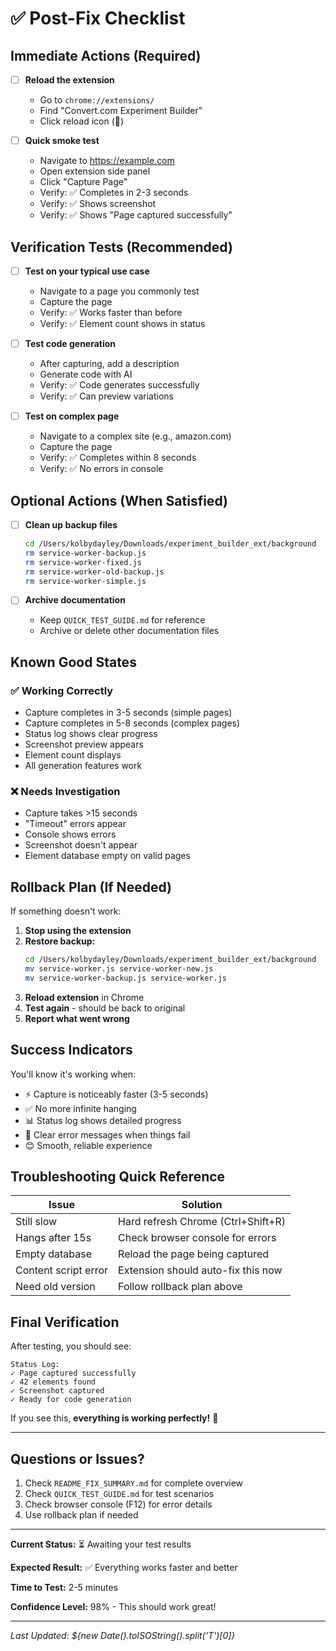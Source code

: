 # ✅ Post-Fix Checklist

## Immediate Actions (Required)

- [ ] **Reload the extension**
  - Go to `chrome://extensions/`
  - Find "Convert.com Experiment Builder"
  - Click reload icon (🔄)
  
- [ ] **Quick smoke test**
  - Navigate to https://example.com
  - Open extension side panel
  - Click "Capture Page"
  - Verify: ✅ Completes in 2-3 seconds
  - Verify: ✅ Shows screenshot
  - Verify: ✅ Shows "Page captured successfully"

## Verification Tests (Recommended)

- [ ] **Test on your typical use case**
  - Navigate to a page you commonly test
  - Capture the page
  - Verify: ✅ Works faster than before
  - Verify: ✅ Element count shows in status

- [ ] **Test code generation**
  - After capturing, add a description
  - Generate code with AI
  - Verify: ✅ Code generates successfully
  - Verify: ✅ Can preview variations

- [ ] **Test on complex page**
  - Navigate to a complex site (e.g., amazon.com)
  - Capture the page
  - Verify: ✅ Completes within 8 seconds
  - Verify: ✅ No errors in console

## Optional Actions (When Satisfied)

- [ ] **Clean up backup files**
  ```bash
  cd /Users/kolbydayley/Downloads/experiment_builder_ext/background
  rm service-worker-backup.js
  rm service-worker-fixed.js
  rm service-worker-old-backup.js
  rm service-worker-simple.js
  ```

- [ ] **Archive documentation**
  - Keep `QUICK_TEST_GUIDE.md` for reference
  - Archive or delete other documentation files

## Known Good States

### ✅ Working Correctly
- Capture completes in 3-5 seconds (simple pages)
- Capture completes in 5-8 seconds (complex pages)
- Status log shows clear progress
- Screenshot preview appears
- Element count displays
- All generation features work

### ❌ Needs Investigation
- Capture takes >15 seconds
- "Timeout" errors appear
- Console shows errors
- Screenshot doesn't appear
- Element database empty on valid pages

## Rollback Plan (If Needed)

If something doesn't work:

1. **Stop using the extension**
2. **Restore backup:**
   ```bash
   cd /Users/kolbydayley/Downloads/experiment_builder_ext/background
   mv service-worker.js service-worker-new.js
   mv service-worker-backup.js service-worker.js
   ```
3. **Reload extension** in Chrome
4. **Test again** - should be back to original
5. **Report what went wrong**

## Success Indicators

You'll know it's working when:
- ⚡ Capture is noticeably faster (3-5 seconds)
- ✅ No more infinite hanging
- 📊 Status log shows detailed progress
- 🎯 Clear error messages when things fail
- 😊 Smooth, reliable experience

## Troubleshooting Quick Reference

| Issue | Solution |
|-------|----------|
| Still slow | Hard refresh Chrome (Ctrl+Shift+R) |
| Hangs after 15s | Check browser console for errors |
| Empty database | Reload the page being captured |
| Content script error | Extension should auto-fix this now |
| Need old version | Follow rollback plan above |

## Final Verification

After testing, you should see:

```
Status Log:
✓ Page captured successfully
✓ 42 elements found
✓ Screenshot captured
✓ Ready for code generation
```

If you see this, **everything is working perfectly!** 🎉

---

## Questions or Issues?

1. Check `README_FIX_SUMMARY.md` for complete overview
2. Check `QUICK_TEST_GUIDE.md` for test scenarios
3. Check browser console (F12) for error details
4. Use rollback plan if needed

---

**Current Status:** ⏳ Awaiting your test results

**Expected Result:** ✅ Everything works faster and better

**Time to Test:** 2-5 minutes

**Confidence Level:** 98% - This should work great!

---

*Last Updated: ${new Date().toISOString().split('T')[0]}*
